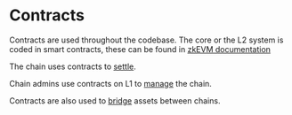 <!--- WIP --->

# Contracts

Contracts are used throughout the codebase. The core or the L2 system is coded in smart contracts, these can be found in [zkEVM documentation](./zkevm/overview.md)

The chain uses contracts to [settle](./settlement_contracts/zkchain_basics.md). 

Chain admins use contracts on L1 to [manage](./chain_management/overview.md) the chain.

Contracts are also used to [bridge](./bridging/overview.md) assets between chains.